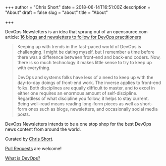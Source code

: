 +++
author = "Chris Short"
date = 2018-06-14T16:51:00Z
description = "About"
draft = false
slug = "about"
title = "About"

+++

DevOps Newsletters is an idea that sprung out of an opensource.com article: [16 blogs and newsletters to follow for DevOps practitioners](https://opensource.com/article/18/6/devops-blogs-newsletters-follow)

> Keeping up with trends in the fast-paced world of DevOps is challenging. I might be dating myself, but I remember a time before there was a difference between front-end and back-end coders. Now, there is so much technology it makes little sense to try to keep up with everything.
>
> DevOps and systems folks have less of a need to keep up with the day-to-day doings of front-end work. The inverse applies to front-end folks. Both disciplines are equally difficult to master, and to excel in either one requires an enormous amount of self-discipline. Regardless of what discipline you follow, it helps to stay current. Being well-read means reading long-form pieces as well as short-form ones such as blogs, newsletters, and occasionally social media posts.

DevOps Newsletters intends to be a one stop shop for the best DevOps news content from around the world.

Curated by [Chris Short](https://linktr.ee/TheChrisShort).

[Pull Requests](https://github.com/chris-short/devopsnewsletters.com) are welcome!

[What is DevOps?](https://devopsish.com/what-is-devops/)
